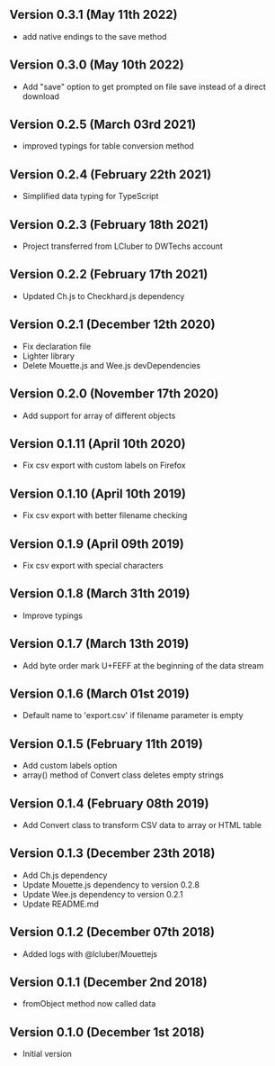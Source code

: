 Version 0.3.1 (May 11th 2022)
-----------------------------
- add native endings to the save method

Version 0.3.0 (May 10th 2022)
-----------------------------
- Add "save" option to get prompted on file save instead of a direct download

Version 0.2.5 (March 03rd 2021)
-----------------------------
- improved typings for table conversion method

Version 0.2.4 (February 22th 2021)
-----------------------------
- Simplified data typing for TypeScript

Version 0.2.3 (February 18th 2021)
-----------------------------
- Project transferred from LCluber to DWTechs account

Version 0.2.2 (February 17th 2021)
-----------------------------
 * Updated Ch.js to Checkhard.js dependency

Version 0.2.1 (December 12th 2020)
-----------------------------
 * Fix declaration file
 * Lighter library 
 * Delete Mouette.js and Wee.js devDependencies

Version 0.2.0 (November 17th 2020)
-----------------------------
 * Add support for array of different objects 

Version 0.1.11 (April 10th 2020)
-----------------------------
 * Fix csv export with custom labels on Firefox

Version 0.1.10 (April 10th 2019)
-----------------------------
 * Fix csv export with better filename checking

Version 0.1.9 (April 09th 2019)
-----------------------------
 * Fix csv export with special characters

Version 0.1.8 (March 31th 2019)
-----------------------------
 * Improve typings

Version 0.1.7 (March 13th 2019)
-----------------------------
 * Add byte order mark U+FEFF at the beginning of the data stream

Version 0.1.6 (March 01st 2019)
-----------------------------
 * Default name to 'export.csv' if filename parameter is empty

Version 0.1.5 (February 11th 2019)
-----------------------------
 * Add custom labels option
 * array() method of Convert class deletes empty strings

Version 0.1.4 (February 08th 2019)
-----------------------------
 * Add Convert class to transform CSV data to array or HTML table

Version 0.1.3 (December 23th 2018)
-----------------------------
 * Add Ch.js dependency
 * Update Mouette.js dependency to version 0.2.8
 * Update Wee.js dependency to version 0.2.1
 * Update README.md

Version 0.1.2 (December 07th 2018)
-----------------------------
 * Added logs with @lcluber/Mouettejs

Version 0.1.1 (December 2nd 2018)
-----------------------------
 * fromObject method now called data

Version 0.1.0 (December 1st 2018)
-----------------------------
 * Initial version
